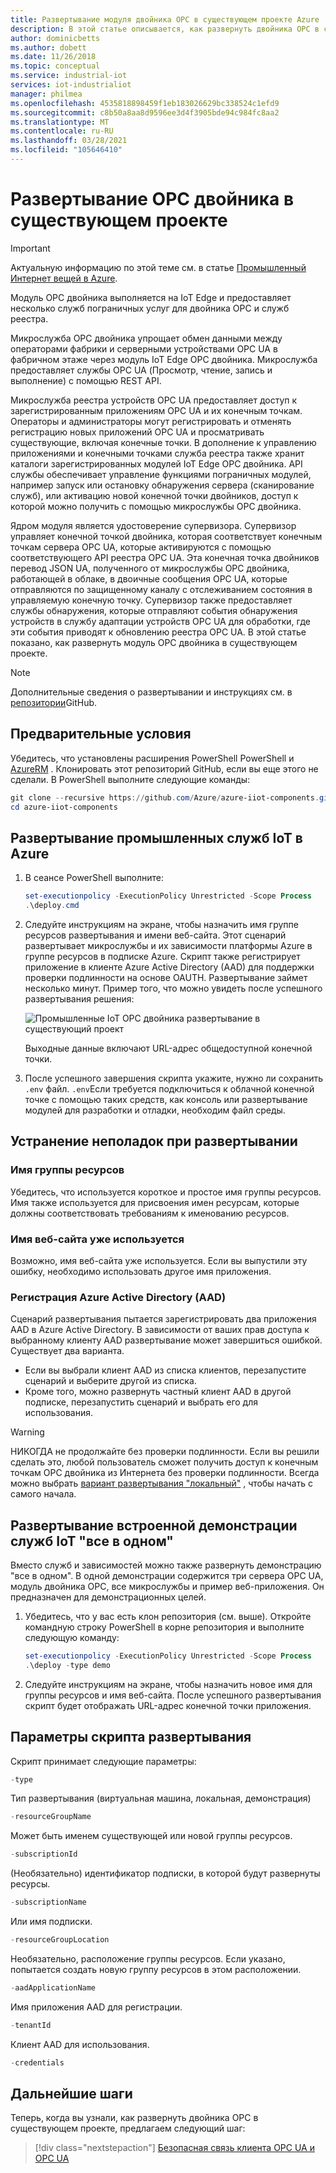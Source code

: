 ```yaml
---
title: Развертывание модуля двойника OPC в существующем проекте Azure | Документация Майкрософт
description: В этой статье описывается, как развернуть двойника OPC в существующем проекте. Вы также можете узнать, как устранять неполадки при развертывании.
author: dominicbetts
ms.author: dobett
ms.date: 11/26/2018
ms.topic: conceptual
ms.service: industrial-iot
services: iot-industrialiot
manager: philmea
ms.openlocfilehash: 4535818898459f1eb183026629bc338524c1efd9
ms.sourcegitcommit: c8b50a8aa8d9596ee3d4f3905bde94c984fc8aa2
ms.translationtype: MT
ms.contentlocale: ru-RU
ms.lasthandoff: 03/28/2021
ms.locfileid: "105646410"
---
```

# <a name="deploy-opc-twin-to-an-existing-project"></a>Развертывание OPC двойника в существующем проекте

> [!IMPORTANT]
> Актуальную информацию по этой теме см. в статье [Промышленный Интернет вещей в Azure](https://azure.github.io/Industrial-IoT/).

Модуль OPC двойника выполняется на IoT Edge и предоставляет несколько служб пограничных услуг для двойника OPC и служб реестра.

Микрослужба OPC двойника упрощает обмен данными между операторами фабрики и серверными устройствами OPC UA в фабричном этаже через модуль IoT Edge OPC двойника. Микрослужба предоставляет службы OPC UA (Просмотр, чтение, запись и выполнение) с помощью REST API. 

Микрослужба реестра устройств OPC UA предоставляет доступ к зарегистрированным приложениям OPC UA и их конечным точкам. Операторы и администраторы могут регистрировать и отменять регистрацию новых приложений OPC UA и просматривать существующие, включая конечные точки. В дополнение к управлению приложениями и конечными точками служба реестра также хранит каталоги зарегистрированных модулей IoT Edge OPC двойника. API службы обеспечивает управление функциями пограничных модулей, например запуск или остановку обнаружения сервера (сканирование служб), или активацию новой конечной точки двойников, доступ к которой можно получить с помощью микрослужбы OPC двойника.

Ядром модуля является удостоверение супервизора. Супервизор управляет конечной точкой двойника, которая соответствует конечным точкам сервера OPC UA, которые активируются с помощью соответствующего API реестра OPC UA. Эта конечная точка двойников перевод JSON UA, полученного от микрослужбы OPC двойника, работающей в облаке, в двоичные сообщения OPC UA, которые отправляются по защищенному каналу с отслеживанием состояния в управляемую конечную точку. Супервизор также предоставляет службы обнаружения, которые отправляют события обнаружения устройств в службу адаптации устройств OPC UA для обработки, где эти события приводят к обновлению реестра OPC UA.  В этой статье показано, как развернуть модуль OPC двойника в существующем проекте.

> [!NOTE]
> Дополнительные сведения о развертывании и инструкциях см. в [репозитории](https://github.com/Azure/azure-iiot-opc-twin-module)GitHub.

## <a name="prerequisites"></a>Предварительные условия

Убедитесь, что установлены расширения PowerShell PowerShell и [AzureRM](/powershell/azure/azurerm/install-azurerm-ps) . Клонировать этот репозиторий GitHub, если вы еще этого не сделали. В PowerShell выполните следующие команды:

```powershell
git clone --recursive https://github.com/Azure/azure-iiot-components.git
cd azure-iiot-components
```

## <a name="deploy-industrial-iot-services-to-azure"></a>Развертывание промышленных служб IoT в Azure

1. В сеансе PowerShell выполните:

    ```powershell
    set-executionpolicy -ExecutionPolicy Unrestricted -Scope Process
    .\deploy.cmd
    ```

2. Следуйте инструкциям на экране, чтобы назначить имя группе ресурсов развертывания и имени веб-сайта.   Этот сценарий развертывает микрослужбы и их зависимости платформы Azure в группе ресурсов в подписке Azure.  Скрипт также регистрирует приложение в клиенте Azure Active Directory (AAD) для поддержки проверки подлинности на основе OAUTH.  Развертывание займет несколько минут.  Пример того, что можно увидеть после успешного развертывания решения:

   ![Промышленные IoT OPC двойника развертывание в существующий проект](media/howto-opc-twin-deploy-existing/opc-twin-deploy-existing1.png)

   Выходные данные включают URL-адрес общедоступной конечной точки. 

3. После успешного завершения скрипта укажите, нужно ли сохранить `.env` файл.  `.env`Если требуется подключиться к облачной конечной точке с помощью таких средств, как консоль или развертывание модулей для разработки и отладки, необходим файл среды.

## <a name="troubleshooting-deployment-failures"></a>Устранение неполадок при развертывании

### <a name="resource-group-name"></a>Имя группы ресурсов

Убедитесь, что используется короткое и простое имя группы ресурсов.  Имя также используется для присвоения имен ресурсам, которые должны соответствовать требованиям к именованию ресурсов.  

### <a name="website-name-already-in-use"></a>Имя веб-сайта уже используется

Возможно, имя веб-сайта уже используется.  Если вы выпустили эту ошибку, необходимо использовать другое имя приложения.

### <a name="azure-active-directory-aad-registration"></a>Регистрация Azure Active Directory (AAD)

Сценарий развертывания пытается зарегистрировать два приложения AAD в Azure Active Directory.  В зависимости от ваших прав доступа к выбранному клиенту AAD развертывание может завершиться ошибкой. Существует два варианта.

* Если вы выбрали клиент AAD из списка клиентов, перезапустите сценарий и выберите другой из списка.
* Кроме того, можно развернуть частный клиент AAD в другой подписке, перезапустить сценарий и выбрать его для использования.

> [!WARNING]
> НИКОГДА не продолжайте без проверки подлинности.  Если вы решили сделать это, любой пользователь сможет получить доступ к конечным точкам OPC двойника из Интернета без проверки подлинности.   Всегда можно выбрать [вариант развертывания "локальный"](howto-opc-twin-deploy-dependencies.md) , чтобы начать с самого начала.

## <a name="deploy-an-all-in-one-industrial-iot-services-demo"></a>Развертывание встроенной демонстрации служб IoT "все в одном"

Вместо служб и зависимостей можно также развернуть демонстрацию "все в одном".  В одной демонстрации содержится три сервера OPC UA, модуль двойника OPC, все микрослужбы и пример веб-приложения.  Он предназначен для демонстрационных целей.

1. Убедитесь, что у вас есть клон репозитория (см. выше). Откройте командную строку PowerShell в корне репозитория и выполните следующую команду:

    ```powershell
    set-executionpolicy -ExecutionPolicy Unrestricted -Scope Process
    .\deploy -type demo
    ```

2. Следуйте инструкциям на экране, чтобы назначить новое имя для группы ресурсов и имя веб-сайта.  После успешного развертывания скрипт будет отображать URL-адрес конечной точки приложения.

## <a name="deployment-script-options"></a>Параметры скрипта развертывания

Скрипт принимает следующие параметры:

```powershell
-type
```

Тип развертывания (виртуальная машина, локальная, демонстрация)

```powershell
-resourceGroupName
```

Может быть именем существующей или новой группы ресурсов.

```powershell
-subscriptionId
```

(Необязательно) идентификатор подписки, в которой будут развернуты ресурсы.

```powershell
-subscriptionName
```

Или имя подписки.

```powershell
-resourceGroupLocation
```

Необязательно, расположение группы ресурсов. Если указано, попытается создать новую группу ресурсов в этом расположении.

```powershell
-aadApplicationName
```

Имя приложения AAD для регистрации.

```powershell
-tenantId
```

Клиент AAD для использования.

```powershell
-credentials
```

## <a name="next-steps"></a>Дальнейшие шаги

Теперь, когда вы узнали, как развернуть двойника OPC в существующем проекте, предлагаем следующий шаг:

> [!div class="nextstepaction"]
> [Безопасная связь клиента OPC UA и OPC UA](howto-opc-vault-secure.md)
